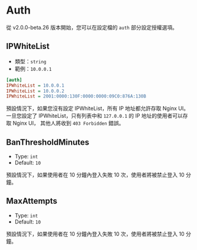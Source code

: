 # Auth
從 v2.0.0-beta.26 版本開始，您可以在設定檔的 `auth` 部分設定授權選項。

## IPWhiteList
- 類型：`string`
- 範例：`10.0.0.1`

```ini
[auth]
IPWhiteList = 10.0.0.1
IPWhiteList = 10.0.0.2
IPWhiteList = 2001:0000:130F:0000:0000:09C0:876A:130B
```

預設情況下，如果您沒有設定 IPWhiteList，所有 IP 地址都允許存取 Nginx UI。
一旦您設定了 IPWhiteList，只有列表中和 `127.0.0.1` 的 IP 地址的使用者可以存取 Nginx UI，
其他人將收到 `403 Forbidden` 錯誤。

## BanThresholdMinutes
- Type: `int`
- Default: `10`

預設情況下，如果使用者在 10 分鐘內登入失敗 10 次，使用者將被禁止登入 10 分鐘。

## MaxAttempts
- Type: `int`
- Default: `10`

預設情況下，如果使用者在 10 分鐘內登入失敗 10 次，使用者將被禁止登入 10 分鐘。

